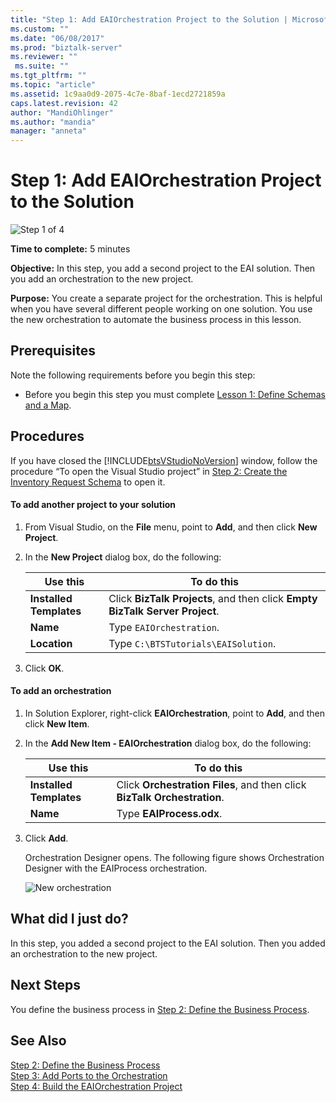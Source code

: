 ```yaml
---
title: "Step 1: Add EAIOrchestration Project to the Solution | Microsoft Docs"
ms.custom: ""
ms.date: "06/08/2017"
ms.prod: "biztalk-server"
ms.reviewer: ""
 ms.suite: ""
ms.tgt_pltfrm: ""
ms.topic: "article"
ms.assetid: 1c9aa0d9-2075-4c7e-8baf-1ecd2721859a
caps.latest.revision: 42
author: "MandiOhlinger"
ms.author: "mandia"
manager: "anneta"
---
```

# Step 1: Add EAIOrchestration Project to the Solution
![Step 1 of 4](../adapters-and-accelerators/adapter-oracle-ebs/media/step-1of4.gif "Step_1of4")  
  
 **Time to complete:** 5 minutes  
  
 **Objective:** In this step, you add a second project to the EAI solution. Then you add an orchestration to the new project.  
  
 **Purpose:** You create a separate project for the orchestration. This is helpful when you have several different people working on one solution. You use the new orchestration to automate the business process in this lesson.  
  
## Prerequisites  
 Note the following requirements before you begin this step:  
  
-   Before you begin this step you must complete [Lesson 1: Define Schemas and a Map](../core/lesson-1-define-schemas-and-a-map.md).  
  
## Procedures  
 If you have closed the [!INCLUDE[btsVStudioNoVersion](../includes/btsvstudionoversion-md.md)] window, follow the procedure “To open the Visual Studio project” in [Step 2: Create the Inventory Request Schema](../core/step-2-create-the-inventory-request-schema.md) to open it.  
  
#### To add another project to your solution  
  
1.  From Visual Studio, on the **File** menu, point to **Add**, and then click **New Project**.  
  
2.  In the **New Project** dialog box, do the following:  
  
    |Use this|To do this|  
    |--------------|----------------|  
    |**Installed Templates**|Click **BizTalk Projects**, and then click **Empty BizTalk Server Project**.|  
    |**Name**|Type `EAIOrchestration`.|  
    |**Location**|Type `C:\BTSTutorials\EAISolution`.|  
  
3.  Click **OK**.  
  
#### To add an orchestration  
  
1.  In Solution Explorer, right-click **EAIOrchestration**, point to **Add**, and then click **New Item**.  
  
2.  In the **Add New Item - EAIOrchestration** dialog box, do the following:  
  
    |Use this|To do this|  
    |--------------|----------------|  
    |**Installed Templates**|Click **Orchestration Files**, and then click **BizTalk Orchestration**.|  
    |**Name**|Type **EAIProcess.odx**.|  
  
3.  Click **Add**.  
  
     Orchestration Designer opens. The following figure shows Orchestration Designer with the EAIProcess orchestration.  
  
     ![New orchestration](../core/media/tut1-eaiprocess.gif "Tut1_EAIProcess")  
  
## What did I just do?  
 In this step, you added a second project to the EAI solution. Then you added an orchestration to the new project.  
  
## Next Steps  
 You define the business process in [Step 2: Define the Business Process](../core/step-2-define-the-business-process.md).  
  
## See Also  
 [Step 2: Define the Business Process](../core/step-2-define-the-business-process.md)   
 [Step 3: Add Ports to the Orchestration](../core/step-3-add-ports-to-the-orchestration.md)   
 [Step 4: Build the EAIOrchestration Project](../core/step-4-build-the-eaiorchestration-project.md)